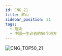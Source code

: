 ```yaml
---
id: CNG_21
title: 庐山
sidebar_position: 21
tags:
  - 拾柒
  - 中国一生必去的50个地方
---
```

![CNG_TOP50_21](/img/love/CNG_TOP50/21.jpeg)
